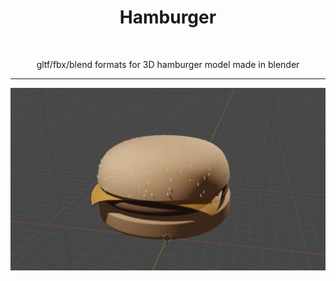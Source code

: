 
<h1 align="center">Hamburger</h1>
<br>
<p align="center">gltf/fbx/blend formats for 3D hamburger model made in blender</p>
<hr>

<img src="hamburger.png" />
